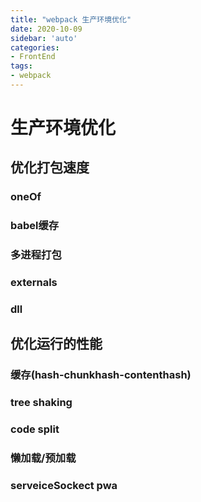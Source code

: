 ```yaml
---
title: "webpack 生产环境优化"
date: 2020-10-09
sidebar: 'auto'
categories:
- FrontEnd
tags:
- webpack
---
```




# 生产环境优化



## 优化打包速度

### oneOf

### babel缓存

### 多进程打包

### externals

### dll

## 优化运行的性能

### 缓存(hash-chunkhash-contenthash)

### tree shaking 

### code split

### 懒加载/预加载

### serveiceSockect pwa





 



